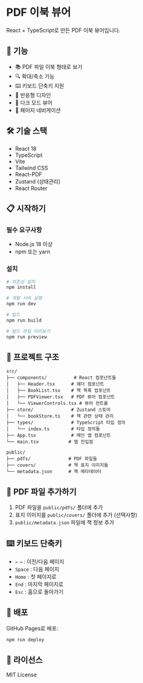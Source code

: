 # PDF 이북 뷰어

React + TypeScript로 만든 PDF 이북 뷰어입니다.

## 🚀 기능

- 📚 PDF 파일 이북 형태로 보기
- 🔍 확대/축소 기능
- ⌨️ 키보드 단축키 지원
- 📱 반응형 디자인
- 🌙 다크 모드 뷰어
- 🔖 페이지 네비게이션

## 🛠️ 기술 스택

- React 18
- TypeScript
- Vite
- Tailwind CSS
- React-PDF
- Zustand (상태관리)
- React Router

## 📋 시작하기

### 필수 요구사항

- Node.js 18 이상
- npm 또는 yarn

### 설치

```bash
# 의존성 설치
npm install

# 개발 서버 실행
npm run dev

# 빌드
npm run build

# 빌드 파일 미리보기
npm run preview
```

## 📁 프로젝트 구조

```
src/
├── components/          # React 컴포넌트들
│   ├── Header.tsx      # 헤더 컴포넌트
│   ├── BookList.tsx    # 책 목록 컴포넌트
│   ├── PDFViewer.tsx   # PDF 뷰어 컴포넌트
│   └── ViewerControls.tsx # 뷰어 컨트롤
├── store/              # Zustand 스토어
│   └── bookStore.ts    # 책 관련 상태 관리
├── types/              # TypeScript 타입 정의
│   └── index.ts        # 타입 정의들
├── App.tsx             # 메인 앱 컴포넌트
└── main.tsx           # 앱 진입점

public/
├── pdfs/              # PDF 파일들
├── covers/            # 책 표지 이미지들
└── metadata.json      # 책 메타데이터
```

## 📖 PDF 파일 추가하기

1. PDF 파일을 `public/pdfs/` 폴더에 추가
2. 표지 이미지를 `public/covers/` 폴더에 추가 (선택사항)
3. `public/metadata.json` 파일에 책 정보 추가

## ⌨️ 키보드 단축키

- `←` `→` : 이전/다음 페이지
- `Space` : 다음 페이지
- `Home` : 첫 페이지로
- `End` : 마지막 페이지로
- `Esc` : 홈으로 돌아가기

## 🚀 배포

GitHub Pages로 배포:

```bash
npm run deploy
```

## 📝 라이선스

MIT License
